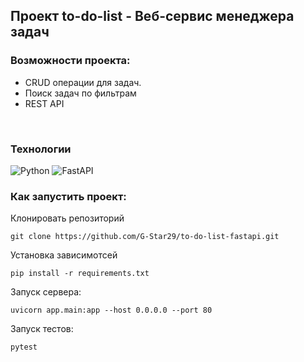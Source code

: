 ## Проект to-do-list - Веб-сервис менеджера задач

### Возможности проекта:
- CRUD операции для задач.
- Поиск задач по фильтрам
- REST API


<br>

### Технологии
![Python](https://img.shields.io/badge/Python-3.10-%23254F72?style=flat-square&logo=python&logoColor=yellow&labelColor=254f72)
![FastAPI](https://img.shields.io/badge/FastAPI-0.1.0-%23254F72?style=flat-square&logo=python&logoColor=yellow&labelColor=254f22)

### Как запустить проект:

Клонировать репозиторий

```
git clone https://github.com/G-Star29/to-do-list-fastapi.git
```

Установка зависимотсей 

```
pip install -r requirements.txt
```

Запуск сервера:

```
uvicorn app.main:app --host 0.0.0.0 --port 80
```

Запуск тестов:

```
pytest
```
